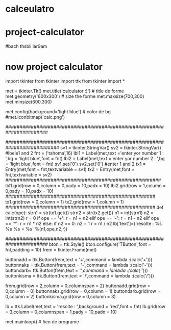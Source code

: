 # calceulatro
# project-calculator
#bach thsbli lar9am
# now project calculator
import tkinter
from tkinter import ttk
from tkinter import *


met = tkinter.Tk()
met.title('calculator :)')  # title de forme
met.geometry('600x300')  # size the forme
met.maxsize(700,300)
met.minsize(600,300)

met.config(background='light blue')  # color de bg
#met.iconbitmap('calc.png')



#######################################################################

###########################################################################
sv1 = tkinter.StringVar()
sv2 = tkinter.StringVar()
#lbele1 and 2
fnt = ('tahoma',16)
lbl1 = Label(met,text ='enter yor number 1 : ',bg = 'light blue',font = fnt)
lbl2 = Label(met,text ='enter yor number 2 : ',bg = 'light blue',font = fnt)
sv1.set('0')
sv2.set('0')
#enter 1 and 2
tx1 = Entry(met,font = fnt,textvariable = sv1)
tx2 = Entry(met,font = fnt,textvariable = sv2)
#######################################################
lbl1.grid(row = 0,column = 0,pady = 10,padx = 10)
lbl2.grid(row = 1,column = 0,pady = 10,padx = 10)
#####################################################
tx1.grid(row = 0,column = 1)
tx2.grid(row = 1,column = 1)
#####################################################
def calc(ope):
    strn1 = str(tx1.get())
    strn2 = str(tx2.get())
    n1 = int(strn1)
    n2 = int(strn2)
    r = 0
    if ope == '+': r = n1 + n2
    elif ope == '-': r = n1 - n2
    elif ope == '*': r = n1 * n2
    else:
        if n2 == 0: n2 = 1
        r = n1 / n2
    lb['text']=('resolte : %s %s %s = %s' %(n1,ope,n2,r))





#######################################################################
bton = ttk.Style()
bton.configure('TButton',font = fnt,padding = 10)
frem = tkinter.Frame(met)

buttonadd = ttk.Button(frem,text = '+',command = lambda :(calc('+')))
buttonnaks = ttk.Button(frem,text = '-',command = lambda :(calc('-')))
buttondarb= ttk.Button(frem,text = '*',command = lambda :(calc('*')))
buttonkisma = ttk.Button(frem,text = '/',command = lambda :(calc('/')))

frem.grid(row = 2,column = 0,columnspan = 2)
buttonadd.grid(row = 0,column = 0)
buttonnaks.grid(row = 0,column = 1)
buttondarb.grid(row = 0,column = 2)
buttonkisma.grid(row = 0,column = 3)

lb = ttk.Label(met,text = 'resolte : ',background = 'red',font = fnt)
lb.grid(row = 3,column = 0,columnspan = 1,pady = 10,padx = 10)

met.mainloop() # fien de programe

